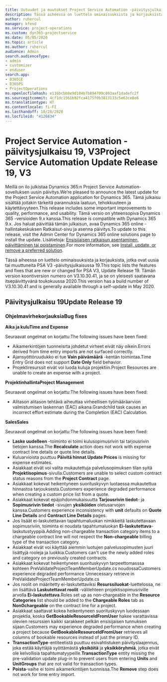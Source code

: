 ```yaml
---
title: Uutuudet ja muutokset Project Service Automation -päivitysjulkaisussa 19, V3
description: Tässä aiheessa on luettelo ominaisuuksista ja korjauksista, jotka ovat käytettävissä Project Service Automation -päivitysjulkaisussa 19, V3.
author: ruhercul
manager: kfend
ms.service: project-operations
ms.custom: dyn365-projectservice
ms.date: 05/05/2020
ms.topic: article
ms.author: ruhercul
audience: Admin
search.audienceType:
- admin
- customizer
- enduser
search.app:
- D365CE
- D365PS
- ProjectOperations
ms.openlocfilehash: e116bcbb8e9d184b7b894709c893aaf1dadefc2f
ms.sourcegitcommit: 4cf1dc1561b92fca4175f0b3813133c5e63ce8e6
ms.translationtype: HT
ms.contentlocale: fi-FI
ms.lasthandoff: 10/28/2020
ms.locfileid: "4126834"
---
```

# <a name="project-service-automation-update-release-19-v3"></a><span data-ttu-id="e4698-103">Project Service Automation -päivitysjulkaisu 19, V3</span><span class="sxs-lookup"><span data-stu-id="e4698-103">Project Service Automation Update Release 19, V3</span></span>

<span data-ttu-id="e4698-104">Meillä on ilo julkistaa Dynamics 365:n Project Service Automation-sovelluksen uusin päivitys.</span><span class="sxs-lookup"><span data-stu-id="e4698-104">We’re pleased to announce the latest update for the Project Service Automation application for Dynamics 365.</span></span> <span data-ttu-id="e4698-105">Tämä julkaisu sisältää joitakin tärkeitä parannuksia laatuun, tehokkuuteen ja käytettävyyteen.</span><span class="sxs-lookup"><span data-stu-id="e4698-105">This release includes some important improvements to quality, performance, and usability.</span></span> <span data-ttu-id="e4698-106">Tämä versio on yhteensopiva Dynamics 365 -versioiden 9.x kanssa.</span><span class="sxs-lookup"><span data-stu-id="e4698-106">This release is compatible with Dynamics 365 9.x.</span></span> <span data-ttu-id="e4698-107">Jos haluat päivittää tämän julkaisun, avaa Dynamics 365 online -hallintakeskuksen Ratkaisut-sivu ja asenna päivitys.</span><span class="sxs-lookup"><span data-stu-id="e4698-107">To update to this release, visit the Admin Center for Dynamics 365 online solutions page to install the update.</span></span> <span data-ttu-id="e4698-108">Lisätietoja: [Ensisijaisen ratkaisun asentaminen, päivittäminen tai poistaminen](https://docs.microsoft.com/power-platform/admin/install-remove-preferred-solution).</span><span class="sxs-lookup"><span data-stu-id="e4698-108">For more information, see [Install, update, or remove a preferred solution](https://docs.microsoft.com/power-platform/admin/install-remove-preferred-solution).</span></span>

<span data-ttu-id="e4698-109">Tässä aiheessa on luettelo ominaisuuksista ja korjauksista, jotka ovat uusia tai muuttuneita PSA V3 -päivitysjulkaisussa 19.</span><span class="sxs-lookup"><span data-stu-id="e4698-109">This topic lists the features and fixes that are new or changed for PSA V3, Update Release 19.</span></span> <span data-ttu-id="e4698-110">Tämän version koontiversion numero on V3.10.30.41, ja se on yleisesti saatavana itsepäivittyvänä toukokuussa 2020.</span><span class="sxs-lookup"><span data-stu-id="e4698-110">This version has a build number of V3.10.30.41 and is generally available through a self-update in May 2020.</span></span>

## <a name="update-release-19"></a><span data-ttu-id="e4698-111">Päivitysjulkaisu 19</span><span class="sxs-lookup"><span data-stu-id="e4698-111">Update Release 19</span></span>

### <a name="bug-fixes"></a><span data-ttu-id="e4698-112">Ohjelmavirhekorjauksia</span><span class="sxs-lookup"><span data-stu-id="e4698-112">Bug fixes</span></span>

<span data-ttu-id="e4698-113">**Aika ja kulu**</span><span class="sxs-lookup"><span data-stu-id="e4698-113">**Time and Expense**</span></span>

<span data-ttu-id="e4698-114">Seuraavat ongelmat on korjattu:</span><span class="sxs-lookup"><span data-stu-id="e4698-114">The following issues have been fixed:</span></span> 

- <span data-ttu-id="e4698-115">Aikamerkintöjen tuonneisrta johdetut virheet eivät näy oikein.</span><span class="sxs-lookup"><span data-stu-id="e4698-115">Errors derived from time entry imports are not surfaced correctly.</span></span>
- <span data-ttu-id="e4698-116">Ajansyöttöruudukko ei tue **Vain päivämäärä** -kentän toimintaa.</span><span class="sxs-lookup"><span data-stu-id="e4698-116">Time Entry Grid does not support **Date Only** field behavior.</span></span>
- <span data-ttu-id="e4698-117">Projektiresurssit eivät voi luoda kuluja projektiin.</span><span class="sxs-lookup"><span data-stu-id="e4698-117">Project Resources are unable to create an expense with a project.</span></span>

<span data-ttu-id="e4698-118">**Projektinhallinta**</span><span class="sxs-lookup"><span data-stu-id="e4698-118">**Project Management**</span></span>

<span data-ttu-id="e4698-119">Seuraavat ongelmat on korjattu:</span><span class="sxs-lookup"><span data-stu-id="e4698-119">The following issues have been fixed:</span></span> 

-  <span data-ttu-id="e4698-120">Alitason alitason tehtävä aiheuttaa virheellisen työmääräarvion valmistumisen laskennan (EAC) aikana.</span><span class="sxs-lookup"><span data-stu-id="e4698-120">Grandchild task causes an incorrect effort estimate during the Completion (EAC) Calculation.</span></span>

<span data-ttu-id="e4698-121">**Sales**</span><span class="sxs-lookup"><span data-stu-id="e4698-121">**Sales**</span></span>

<span data-ttu-id="e4698-122">Seuraavat ongelmat on korjattu:</span><span class="sxs-lookup"><span data-stu-id="e4698-122">The following issues have been fixed:</span></span> 

- <span data-ttu-id="e4698-123">**Laske uudelleen** -toiminto ei toimi kulusopimusrivin tai tarjousrivin tietojen kanssa.</span><span class="sxs-lookup"><span data-stu-id="e4698-123">The **Recalculate** action does not work with expense contract line details or quote line details.</span></span>
- <span data-ttu-id="e4698-124">Kuluarvioista puuttuu **Päivitä hinnat**.</span><span class="sxs-lookup"><span data-stu-id="e4698-124">**Update Prices** is missing for expense estimates.</span></span>
-  <span data-ttu-id="e4698-125">Asiakkaat eivät voi valita mukautettuja palvelusopimuksen tilan syitä **Projektisopimus**-sivulla.</span><span class="sxs-lookup"><span data-stu-id="e4698-125">Customers are unable to select custom contract status reasons from the **Project Contract** page.</span></span>
- <span data-ttu-id="e4698-126">Asiakkaat kokevat heikentyneen suorituskyvyn luotaessa mukautettua hinnastoa tarjouksesta.</span><span class="sxs-lookup"><span data-stu-id="e4698-126">Customers experience degraded performance when creating a custom price list from a quote.</span></span>
- <span data-ttu-id="e4698-127">Asiakkaat kokevat epäjohdonmukaisuutta **Tarjousrivin tiedot**- ja **Sopimusrivin tiedot** -sivujen **yksiköiden** oletusarvojen kanssa.</span><span class="sxs-lookup"><span data-stu-id="e4698-127">Customers experience inconsistency with **unit** defaults on **Quote Line Details** and **Contract Line Details** pages.</span></span>
- <span data-ttu-id="e4698-128">Jos lisäät ei-laskutettavan tapahtumaluokan nimikkeitä laskutettavaan sopimusriviin, toiminta ei noudata tapahtumaluokan **Ei-laskutettava**-laskutustyyppiä.</span><span class="sxs-lookup"><span data-stu-id="e4698-128">Adding non-chargeable transaction category items to a chargeable contract line will not respect the **Non-chargeable** billing type of the transaction category.</span></span>
- <span data-ttu-id="e4698-129">Asiakkaat eivät voi käyttää aiemmin luotujen palvelusopimusten juuri lisättyjä rooleja ja luokkia.</span><span class="sxs-lookup"><span data-stu-id="e4698-129">Customers can't use the newly added roles and category on previously created contracts.</span></span>
- <span data-ttu-id="e4698-130">Asiakkaat kokevat heikentyneen suorituskyvyn tarpeettomasssa kohteen PreValidateProjectTeamMemberUpdate.cs noudossa</span><span class="sxs-lookup"><span data-stu-id="e4698-130">Customers experience degraded performance Unnecessary retrieve in PreValidateProjectTeamMemberUpdate.cs</span></span>
- <span data-ttu-id="e4698-131">Jos roolit on määritetty ei-laskutettaviksi **Resurssiluokat**-luettelossa, ne on lisättävä **Laskutettavat roolit** -välilehteen projektisopimusriville arvolla **Ei-laskutettava**.</span><span class="sxs-lookup"><span data-stu-id="e4698-131">Roles set up as non-chargeable in the **Resource Categories** list should be added to the **Chargeable Roles** tab as **Non0chargeable** on the contract line for a project.</span></span>
- <span data-ttu-id="e4698-132">Asiakkaat saattavat kokea heikentyneen suorituskyvyn luodessaan projektia, koska **GetBookableResourceIdFromUser** hakee varattavissa olevien resurssien kaikki sarakkeet pelkän ensisijaisen tunnuksen sijaan.</span><span class="sxs-lookup"><span data-stu-id="e4698-132">Customers may experience degraded performance when creating a project because **GetBookableResourceIdFromUser** retrieves all columns of bookable resources instead of just the primary ID.</span></span>
- <span data-ttu-id="e4698-133">**TransactionType**-entiteetistä puuttuu esivahtistuken päivityslaajennus, joka estää käyttäjiä syöttämästä **yksiköitä** ja **yksikköryhmiä**, jotka eivät ole kelvollisia tapahtumatyypeille.</span><span class="sxs-lookup"><span data-stu-id="e4698-133">**TransactionType** entity missing the pre-validation update plug-in to prevent users from entering **Units** and **UnitGroups** that are not valid for transaction types.</span></span>
- <span data-ttu-id="e4698-134">**Poista**-vaihe ei toimi aikamerkintöjen tuonnissa.</span><span class="sxs-lookup"><span data-stu-id="e4698-134">The **Remove** step does not work for time entry import.</span></span>
